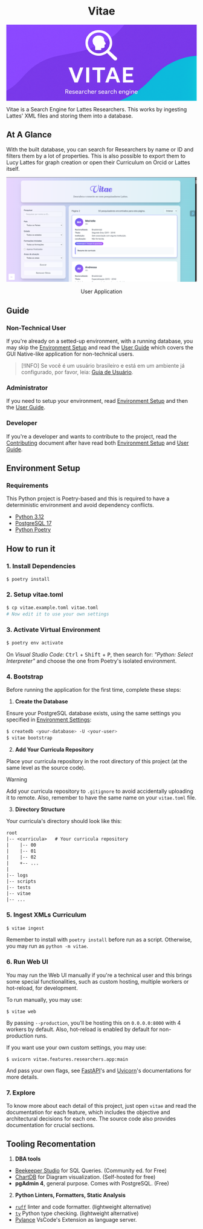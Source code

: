 <h1 align="center">Vitae</h1>

<p align="center">
  <img align="center" src="./cover.png" alt="Vitae Hero" />

  Vitae is a Search Engine for Lattes Researchers. This works by ingesting Lattes' XML files and storing them into a database. 
</p>

## At A Glance

With the built database, you can search for Researchers by name or ID and filters them by a lot of properties. This is also possible to export them to Lucy Lattes for graph creation or open their Curriculum on Orcid or Lattes itself.

![Showcase](./showcase.png)

<p align="center">User Application</p>

## Guide

### Non-Technical User

If you're already on a setted-up environment, with a running database, you may skip the [Environment Setup](#environment-setup) and read the [User Guide](./GUIDE.md) which covers the GUI Native-like application for non-technical users.

> [!INFO]
> Se você é um usuário brasileiro e está em um ambiente já configurado, por favor, leia: [Guia de Usuário](./GUIA.md).

### Administrator

If you need to setup your environment, read [Environment Setup](#environment-setup) and then the [User Guide](./GUIDE.md).

### Developer

If you're a developer and wants to contribute to the project, read the [Contributing](CONTRIBUTING.md) document after have read both [Environment Setup](#environment-setup) and [User Guide](./GUIDE.md).


## Environment Setup

### Requirements

This Python project is Poetry-based and this is required to have a deterministic environment and avoid dependency conflicts.

- [Python 3.12](https://www.python.org/)
- [PostgreSQL 17](https://www.postgresql.org/)
- [Python Poetry](https://python-poetry.org/)

## How to run it

### 1. Install Dependencies

```
$ poetry install
```

### 2. Setup vitae.toml


```bash
$ cp vitae.example.toml vitae.toml
# Now edit it to use your own settings
```

### 3. Activate Virtual Environment

```bash
$ poetry env activate
```

On *Visual Studio Code*: <kbd>Ctrl</kbd> + <kbd>Shift</kbd> + <kbd>P</kbd>,
then search for: *"Python: Select Interpreter"* and choose the one from Poetry's isolated environment.

### 4. Bootstrap

Before running the application for the first time, complete these steps:

1. **Create the Database**

Ensure your PostgreSQL database exists, using the same settings you specified in [Environment Settings](#2-environment-settings):

```bash
$ createdb <your-database> -U <your-user>
$ vitae bootstrap
```

2. **Add Your Curricula Repository**

Place your curricula repository in the root directory of this project (at the same level as the source code).

> [!WARNING]
> Add your curricula repository to `.gitignore` to avoid accidentally uploading it to remote.
> Also, remember to have the same name on your `vitae.toml` file.

3. **Directory Structure**

Your curricula's directory should look like this:

```text
root
|-- <curricula>   # Your curricula repository
|    |-- 00
|    |-- 01
|    |-- 02
|    +-- ...
|
|-- logs
|-- scripts
|-- tests
|-- vitae
|-- ...
```


### 5. Ingest XMLs Curriculum

```bash
$ vitae ingest
```

Remember to install with `poetry install` before run as a script.
Otherwise, you may run as `python -m vitae`.

### 6. Run Web UI

You may run the Web UI manually if you're a technical user and this brings some special functionalities, such as custom hosting, multiple workers or hot-reload, for development.

To run manually, you may use:

```
$ vitae web
```

By passing `--production`, you'll be hosting this on `0.0.0.0:8000` with 4 workers by default. Also, hot-reload is enabled by default for non-production runs.

If you want use your own custom settings, you may use:

```
$ uvicorn vitae.features.researchers.app:main
```

And pass your own flags, see [FastAPI](https://fastapi.tiangolo.com/)'s and [Uvicorn](https://www.uvicorn.org/)'s documentations for more details.

### 7. Explore

To know more about each detail of this project, just open `vitae` and read the documentation for each feature, which includes the objective and architectural decisions for each one.
The source code also provides documentation for crucial sections.

## Tooling Recomentation

1. **DBA tools**
  - [Beekeeper Studio](https://www.beekeeperstudio.io/) for SQL Queries. (Community ed. for Free)
  - [ChartDB](https://github.com/chartdb/chartdb) for Diagram visualization. (Self-hosted for free)
  - **pgAdmin 4**, general purpose. Comes with PostgreSQL. (Free)
2. **Python Linters, Formatters, Static Analysis**
  - [`ruff`](https://docs.astral.sh/ruff/) linter and code formatter. (lightweight alternative)
  - [`ty`](https://github.com/astral-sh/ty) Python type checking. (lightweight alternative)
  - [Pylance](https://marketplace.visualstudio.com/items?itemName=ms-python.vscode-pylance) VsCode's Extension
    as language server.